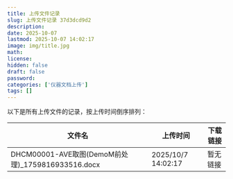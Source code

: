 ```yaml
---
title: 上传文件记录
slug: 上传文件记录 37d3dcd9d2
description:
date: 2025-10-07
lastmod: 2025-10-07 14:02:17
image: img/title.jpg
math:
license:
hidden: false
draft: false
password:
categories: ['仪器文档上传']
tags: []
---
```

以下是所有上传文件的记录，按上传时间倒序排列：

| 文件名 | 上传时间 | 下载链接 |
|--------|----------|----------|
| DHCM00001-AVE取图(DemoM前处理)_1759816933516.docx | 2025/10/7 14:02:17 | 暂无链接 |
